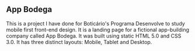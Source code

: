 ## App Bodega

This is a project I have done for Boticário's Programa Desenvolve to study mobile first front-end design. It is a landing page for a fictional app-building company called App Bodega. It was built using static HTML 5.0 and CSS 3.0. It has three distinct layouts: Mobile, Tablet and Desktop.
